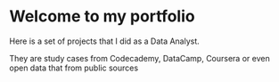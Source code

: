 # Welcome to my portfolio

Here is a set of projects that I did as a Data Analyst.

They are study cases from Codecademy, DataCamp, Coursera or even open data that from public sources
